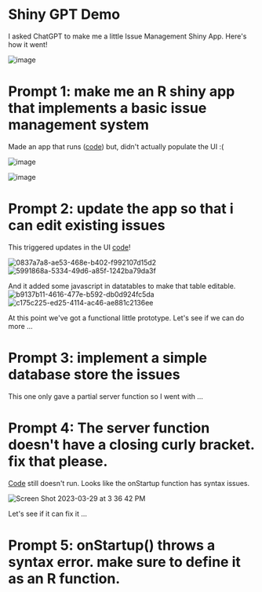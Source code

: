 # Shiny GPT Demo

I asked ChatGPT to make me a little Issue Management Shiny App. Here's how it went!

![image](https://user-images.githubusercontent.com/3680095/228610405-5450b0f5-1fde-43d6-a45a-ca40a614a02c.png)

# Prompt 1: make me an R shiny app that implements a basic issue management system 

Made an app that runs ([code](https://github.com/jwildfire/shiny-gpt-demo/blob/main/app_v1.r)) but, didn't actually populate the UI :( 

![image](https://user-images.githubusercontent.com/3680095/228597247-b83dfb45-3e8c-4dce-b7a3-3654e0e46f0e.png)

![image](https://user-images.githubusercontent.com/3680095/228597088-7c87bd7f-016a-4bdd-a5e0-e24e5015a1c7.png)

# Prompt 2: update the app so that i can edit existing issues

This triggered updates in the UI [code](https://github.com/jwildfire/shiny-gpt-demo/blob/main/app_v2.r)!

![0837a7a8-ae53-468e-b402-f992107d15d2](https://user-images.githubusercontent.com/3680095/228607383-bc48468d-bd99-406c-a83b-8267763d4f9b.jpg)
![5991868a-5334-49d6-a85f-1242ba79da3f](https://user-images.githubusercontent.com/3680095/228607385-72211d99-5448-4c65-bc7f-b06ffe73f713.jpg)

And it added some javascript in datatables to make that table editable.
![b9137b11-4616-477e-b592-db0d924fc5da](https://user-images.githubusercontent.com/3680095/228607609-627eff17-0ba5-4dfb-8499-3aa0f3e51b6f.jpg)
![c175c225-ed25-4114-ac46-ae881c2136ee](https://user-images.githubusercontent.com/3680095/228607611-80935a72-f31e-4f2e-b7c2-3c1a08137679.jpg)

At this point we've got a functional little prototype. Let's see if we can do more ... 

# Prompt 3: implement a simple database store the issues

This one only gave a partial server function so I went with ...

# Prompt 4: The server function doesn't have a closing curly bracket. fix that please. 

[Code](https://github.com/jwildfire/shiny-gpt-demo/blob/main/app_v3_4.r) still doesn't run. Looks like the onStartup function has syntax issues.

![Screen Shot 2023-03-29 at 3 36 42 PM](https://user-images.githubusercontent.com/3680095/228648820-7935e23c-993b-425a-b36d-3b98d1bd2d99.png)

Let's see if it can fix it ... 

# Prompt 5: onStartup() throws a syntax error. make sure to define it as an R function.


